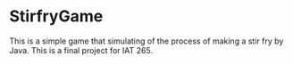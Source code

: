 # StirfryGame
This is a simple game that simulating of the process of making a stir fry by Java.
This is a final project for IAT 265. 

